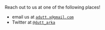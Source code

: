 
Reach out to us at one of the following places!

- email us at <a href="mailto:adutt.x@gmail.com" target="_blank">`adutt.x@gmail.com`</a>
- Twitter at <a href="http://twitter.com/dutt_arka" target="_blank">`@dutt_arka`</a>

